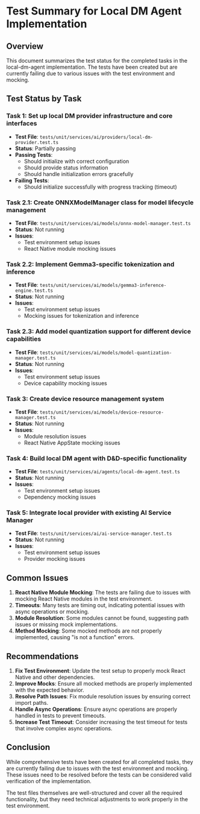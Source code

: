 # Test Summary for Local DM Agent Implementation

## Overview

This document summarizes the test status for the completed tasks in the local-dm-agent implementation. The tests have been created but are currently failing due to various issues with the test environment and mocking.

## Test Status by Task

### Task 1: Set up local DM provider infrastructure and core interfaces

- **Test File**: `tests/unit/services/ai/providers/local-dm-provider.test.ts`
- **Status**: Partially passing
- **Passing Tests**:
  - Should initialize with correct configuration
  - Should provide status information
  - Should handle initialization errors gracefully
- **Failing Tests**:
  - Should initialize successfully with progress tracking (timeout)

### Task 2.1: Create ONNXModelManager class for model lifecycle management

- **Test File**: `tests/unit/services/ai/models/onnx-model-manager.test.ts`
- **Status**: Not running
- **Issues**:
  - Test environment setup issues
  - React Native module mocking issues

### Task 2.2: Implement Gemma3-specific tokenization and inference

- **Test File**: `tests/unit/services/ai/models/gemma3-inference-engine.test.ts`
- **Status**: Not running
- **Issues**:
  - Test environment setup issues
  - Mocking issues for tokenization and inference

### Task 2.3: Add model quantization support for different device capabilities

- **Test File**: `tests/unit/services/ai/models/model-quantization-manager.test.ts`
- **Status**: Not running
- **Issues**:
  - Test environment setup issues
  - Device capability mocking issues

### Task 3: Create device resource management system

- **Test File**: `tests/unit/services/ai/models/device-resource-manager.test.ts`
- **Status**: Not running
- **Issues**:
  - Module resolution issues
  - React Native AppState mocking issues

### Task 4: Build local DM agent with D&D-specific functionality

- **Test File**: `tests/unit/services/ai/agents/local-dm-agent.test.ts`
- **Status**: Not running
- **Issues**:
  - Test environment setup issues
  - Dependency mocking issues

### Task 5: Integrate local provider with existing AI Service Manager

- **Test File**: `tests/unit/services/ai/ai-service-manager.test.ts`
- **Status**: Not running
- **Issues**:
  - Test environment setup issues
  - Provider mocking issues

## Common Issues

1. **React Native Module Mocking**: The tests are failing due to issues with mocking React Native modules in the test environment.
2. **Timeouts**: Many tests are timing out, indicating potential issues with async operations or mocking.
3. **Module Resolution**: Some modules cannot be found, suggesting path issues or missing mock implementations.
4. **Method Mocking**: Some mocked methods are not properly implemented, causing "is not a function" errors.

## Recommendations

1. **Fix Test Environment**: Update the test setup to properly mock React Native and other dependencies.
2. **Improve Mocks**: Ensure all mocked methods are properly implemented with the expected behavior.
3. **Resolve Path Issues**: Fix module resolution issues by ensuring correct import paths.
4. **Handle Async Operations**: Ensure async operations are properly handled in tests to prevent timeouts.
5. **Increase Test Timeout**: Consider increasing the test timeout for tests that involve complex async operations.

## Conclusion

While comprehensive tests have been created for all completed tasks, they are currently failing due to issues with the test environment and mocking. These issues need to be resolved before the tests can be considered valid verification of the implementation.

The test files themselves are well-structured and cover all the required functionality, but they need technical adjustments to work properly in the test environment.
